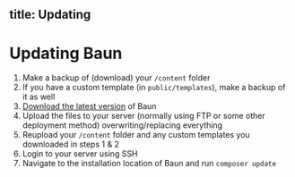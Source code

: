 title: Updating
----
# Updating Baun

1. Make a backup of (download) your `/content` folder
2. If you have a custom template (in `public/templates`), make a backup of it as well
3. [Download the latest version](https://github.com/gilbitron/Baun/releases) of Baun
4. Upload the files to your server (normally using FTP or some other deployment method) overwriting/replacing everything
5. Reupload your `/content` folder and any custom templates you downloaded in steps 1 & 2
6. Login to your server using SSH
7. Navigate to the installation location of Baun and run `composer update`